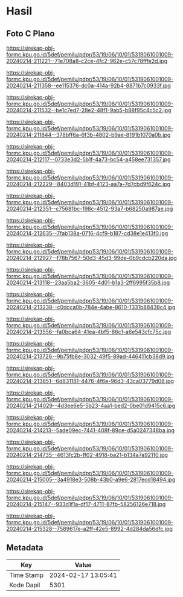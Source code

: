 # Hasil

## Foto C Plano

https://sirekap-obj-formc.kpu.go.id/5def/pemilu/pdpr/53/19/06/10/01/5319061001009-20240214-211221--71e708a8-c2ce-4fc2-962e-c57c78fffe2d.jpg

https://sirekap-obj-formc.kpu.go.id/5def/pemilu/pdpr/53/19/06/10/01/5319061001009-20240214-211358--ee115376-dc0a-414a-92b4-8871b7c0933f.jpg

https://sirekap-obj-formc.kpu.go.id/5def/pemilu/pdpr/53/19/06/10/01/5319061001009-20240214-211532--be1c7ed7-28e2-48f1-9ab5-b88f95c4c5c2.jpg

https://sirekap-obj-formc.kpu.go.id/5def/pemilu/pdpr/53/19/06/10/01/5319061001009-20240214-211844--378bff6a-6f3b-4802-b9ae-8191b1070a0b.jpg

https://sirekap-obj-formc.kpu.go.id/5def/pemilu/pdpr/53/19/06/10/01/5319061001009-20240214-212117--0733e3d2-5b1f-4a73-bc54-a458ee731357.jpg

https://sirekap-obj-formc.kpu.go.id/5def/pemilu/pdpr/53/19/06/10/01/5319061001009-20240214-212229--8403d191-41bf-4123-aa7a-7d7cbd9f624c.jpg

https://sirekap-obj-formc.kpu.go.id/5def/pemilu/pdpr/53/19/06/10/01/5319061001009-20240214-212351--c75681bc-198c-4512-93a7-b68250a987ae.jpg

https://sirekap-obj-formc.kpu.go.id/5def/pemilu/pdpr/53/19/06/10/01/5319061001009-20240214-212635--7fab138a-0716-4cf9-b187-cd38e1e413f0.jpg

https://sirekap-obj-formc.kpu.go.id/5def/pemilu/pdpr/53/19/06/10/01/5319061001009-20240214-212927--f78b7567-50d3-45d3-99de-0b9cdcb220da.jpg

https://sirekap-obj-formc.kpu.go.id/5def/pemilu/pdpr/53/19/06/10/01/5319061001009-20240214-213118--23aa5ba2-3605-4d01-b1a3-2ff6995f35b8.jpg

https://sirekap-obj-formc.kpu.go.id/5def/pemilu/pdpr/53/19/06/10/01/5319061001009-20240214-213238--c0dcca0b-784e-4abe-8610-1331b88438c4.jpg

https://sirekap-obj-formc.kpu.go.id/5def/pemilu/pdpr/53/19/06/10/01/5319061001009-20240214-213556--fa0bca64-41ea-4bf5-86c1-a6e543cfc75c.jpg

https://sirekap-obj-formc.kpu.go.id/5def/pemilu/pdpr/53/19/06/10/01/5319061001009-20240214-213726--9b75fb8e-3032-49f5-89ad-446411cb38d9.jpg

https://sirekap-obj-formc.kpu.go.id/5def/pemilu/pdpr/53/19/06/10/01/5319061001009-20240214-213851--6d831181-4476-4f6e-96d3-43ca03779d08.jpg

https://sirekap-obj-formc.kpu.go.id/5def/pemilu/pdpr/53/19/06/10/01/5319061001009-20240214-214029--4d3ee6e5-5b23-4aa1-bed2-0be01d9415c6.jpg

https://sirekap-obj-formc.kpu.go.id/5def/pemilu/pdpr/53/19/06/10/01/5319061001009-20240214-214213--5ade09ec-7441-408f-89ce-d5a0247348ba.jpg

https://sirekap-obj-formc.kpu.go.id/5def/pemilu/pdpr/53/19/06/10/01/5319061001009-20240214-214735--4613fc2b-ff02-4918-ba21-b134a7a92110.jpg

https://sirekap-obj-formc.kpu.go.id/5def/pemilu/pdpr/53/19/06/10/01/5319061001009-20240214-215005--3a4918e3-508b-43b0-a9e6-2817ecd18494.jpg

https://sirekap-obj-formc.kpu.go.id/5def/pemilu/pdpr/53/19/06/10/01/5319061001009-20240214-215147--933d1f1a-df17-4711-87fb-58256126e718.jpg

https://sirekap-obj-formc.kpu.go.id/5def/pemilu/pdpr/53/19/06/10/01/5319061001009-20240214-215328--7589617e-a2ff-42e5-8992-4d284da56dfc.jpg


## Metadata

| Key        | Value               |
| ---------- | ------------------- |
| Time Stamp | 2024-02-17 13:05:41 |
| Kode Dapil | 5301                |



